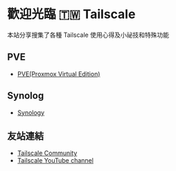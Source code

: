 # 歡迎光臨 🇹🇼 Tailscale 

本站分享搜集了各種 Tailscale 使用心得及小祕技和特殊功能

## PVE

* [PVE(Proxmox Virtual Edition)](pve/index.md)

## Synolog

* [Synology](synology/index.md)

## 友站連結

* [Tailscale Community](https://tailscale.dev/)
* [Tailscale YouTube channel](https://www.youtube.com/@Tailscale)